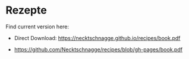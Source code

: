 # Rezepte

Find current version here:

* Direct Download: https://necktschnagge.github.io/recipes/book.pdf

* https://github.com/Necktschnagge/recipes/blob/gh-pages/book.pdf
